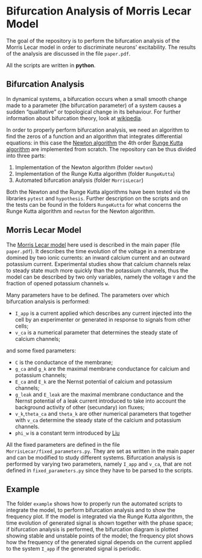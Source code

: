 # Bifurcation Analysis of Morris Lecar Model

The goal of the repository is to perform the bifurcation analysis of the Morris Lecar model in order to discriminate neurons' excitability. The results of the analysis are discussed in the file `paper.pdf`.

All the scripts are written in **python**.

## Bifurcation Analysis

In dynamical systems, a bifurcation occurs when a small smooth change made to a parameter (the bifurcation parameter) of a system causes a sudden “qualitative” or topological change in its behaviour. For further information about bifurcation theory, look at [wikipedia](https://en.wikipedia.org/wiki/Bifurcation_theory). 

In order to properly perform bifurcation analysis, we need an algorithm to find the zeros of a function and an algorithm that integrates differential equations: in this case the [Newton algorithm](https://en.wikipedia.org/wiki/Newton%27s_method) the 4th order [Runge Kutta algorithm](https://en.wikipedia.org/wiki/Runge–Kutta_methods) are implemented from scratch. 
The repository can be thus divided into three parts:
1) Implementation of the Newton algorithm (folder `newton`)
2) Implementation of the Runge Kutta algorithm (folder `RungeKutta`)
3) Automated bifurcation analysis (folder `MorrisLecar`)

Both the Newton and the Runge Kutta algorithms have been tested via the libraries `pytest` and `hypothesis`. Further description on the scripts and on the tests can be found in the folders `RungeKutta` for what concerns the Runge Kutta algorithm and `newton` for the Newton algorithm.

## Morris Lecar Model

The [Morris Lecar model](https://en.wikipedia.org/wiki/Morris–Lecar_model) here used is described in the main paper (file `paper.pdf`). It describes the time evolution of the voltage in a membrane domined by two ionic currents: an inward calcium current and an outward potassium current. Experimental studies show that calcium channels relax to steady state much more quickly than the potassium channels, thus the model can be described by two only variables, namely the voltage `V` and the fraction of opened potassium channels `w`.

Many parameters have to be defined. The parameters over which bifurcation analysis is performed:

* `I_app` is a current applied which describes any current injected into the cell by an experimenter or generated in response to signals from other cells;
* `v_ca` is a numerical parameter that determines the steady state of calcium channels;

and some fixed parameters:

* `C` is the conductance of the membrane;
* `g_ca` and `g_k` are the maximal membrane conductance for calcium and potassium channels;
* `E_ca` and `E_k` are the Nernst potential of calcium and potassium channels;
* `g_leak` and `E_leak` are the maximal membrane conductance and the Nernst potential of a leak current introduced to take into account the background activity of other (secundary) ion fluxes;
* `v_k`,`theta_ca` and `theta_k` are other numerical parameters that together with `v_ca` determine the steady state of the calcium and potassium channels. 
* `phi_w` is a constant term introduced by [Liu](https://www.researchgate.net/publication/259770887_Bifurcation_analysis_of_a_Morris-Lecar_neuron_model)

All the fixed parameters are defined in the file `MorrisLecar/fixed_parameters.py`. They are set as written in the main paper and can be modified to study different systems. Bifurcation analysis is performed by varying two parameters, namely `I_app` and `v_ca`, that are not defined in `fixed_parameters.py` since they have to be parsed to the scripts. 

## Example

The folder `example` shows how to properly run the automated scripts to integrate the model, to perform bifurcation analysis and to show the frequency plot. If the model is integrated via the Runge Kutta algorithm, the time evolution of generated signal is shown together with the phase space; if bifurcation analysis is performed, the bifurcation diagram is plotted showing stable and unstable points of the model; the frequency plot shows how the frequency of the generated signal depends on the current applied to the system `I_app` if the generated signal is periodic.
